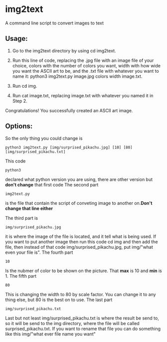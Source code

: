 # img2text
A command line script to convert images to text 

## Usage:
1) Go to the img2text directory by using cd img2text.

2) Run this line of code, replacing the .jpg file with an image file of your choice, colors with the number of colors you want, width with how wide you want the ASCII art to be, and the .txt file with whatever you want to name it: python3 img2text.py image.jpg colors width image.txt.

3) Run cd img.

4) Run cat image.txt, replacing image.txt with whatever you named it in Step 2.

Congratulations! You successfully created an ASCII art image.

## Options:
So the only thing you could change is 
```
python3 img2text.py [img/surprised_pikachu.jpg] [10] [80] [img/surprised_pikachu.txt]

```
This code 
```
python3
```
declared what python version you are using, there are other version but **don't change** that first code
The second part 
```
img2text.py
```
is the file that contain the script of conveting image to another on.**Don't change that line either**

The third part is 
```
img/surprised_pikachu.jpg
```
it is where  the image of the file is located, and it tell what is being used. If you want to put another image then run this code cd img
and then add the file, then instead of that code img/surprised_pikachu.jpg, put img/"what even your file is".
The fourth part
```
10
```
Is the nubmer of color to be shown on the picture. That **max** is 10 and **min** is 1.
The fifth part
```
80
```
This is  changing the width to 80 by scale factor. You can change it to any thing else, but 80 is the best on to use.
The last part 
```
img/surprised_pikachu.txt
```
Last but not least 
img/surprised_pikachu.txt is where the result  be send to, so it will be send to the img directory, where the file will be called
surprised_pikachu.txt. If you want to rename that file you can do something like this img/"what ever file name you want" 
